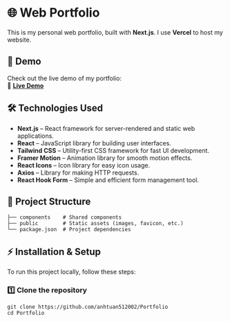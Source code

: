 # 🌐 Web Portfolio  

This is my personal web portfolio, built with **Next.js**. I use **Vercel** to host my website.  

## 🚀 Demo  
Check out the live demo of my portfolio:  
🔗 **[Live Demo](https://portfolio-tuan-nguyen.vercel.app/)**  

## 🛠 Technologies Used  
- **Next.js** – React framework for server-rendered and static web applications.  
- **React** – JavaScript library for building user interfaces.  
- **Tailwind CSS** – Utility-first CSS framework for fast UI development.  
- **Framer Motion** – Animation library for smooth motion effects.  
- **React Icons** – Icon library for easy icon usage.  
- **Axios** – Library for making HTTP requests.  
- **React Hook Form** – Simple and efficient form management tool.  

## 📁 Project Structure  
```plaintext
├── components    # Shared components
├── public        # Static assets (images, favicon, etc.)
└── package.json  # Project dependencies
```

## ⚡ Installation & Setup  
To run this project locally, follow these steps:  

### 1️⃣ Clone the repository  
```plaintext
git clone https://github.com/anhtuan512002/Portfolio
cd Portfolio
```
